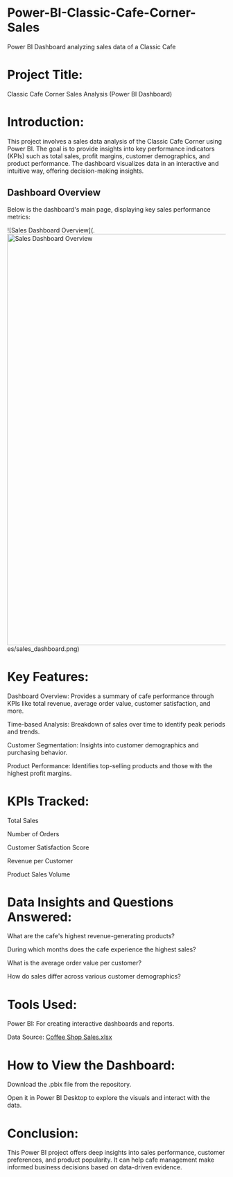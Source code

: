 # Power-BI-Classic-Cafe-Corner-Sales

Power BI Dashboard analyzing sales data of a Classic Cafe

# Project Title:

Classic Cafe Corner Sales Analysis (Power BI Dashboard)

# Introduction:

This project involves a sales data analysis of the Classic Cafe Corner using Power BI. The goal is to provide insights into key performance indicators (KPIs) such as total sales, profit margins, customer demographics, and product performance. The dashboard visualizes data in an interactive and intuitive way, offering decision-making insights.

## Dashboard Overview
Below is the dashboard's main page, displaying key sales performance metrics:

![Sales Dashboard Overview](.<img width="948" alt="Sales Dashboard Overview" src="https://github.com/user-attachments/assets/58b5e3d0-3f6f-40f9-8b0a-3d03cc1da5b5">es/sales_dashboard.png)

# Key Features:
Dashboard Overview: Provides a summary of cafe performance through KPIs like total revenue, average order value, customer satisfaction, and more.

Time-based Analysis: Breakdown of sales over time to identify peak periods and trends.

Customer Segmentation: Insights into customer demographics and purchasing behavior.

Product Performance: Identifies top-selling products and those with the highest profit margins.

# KPIs Tracked:

Total Sales

Number of Orders

Customer Satisfaction Score

Revenue per Customer

Product Sales Volume

# Data Insights and Questions Answered:

What are the cafe's highest revenue-generating products?

During which months does the cafe experience the highest sales?

What is the average order value per customer?

How do sales differ across various customer demographics?

# Tools Used:

Power BI: For creating interactive dashboards and reports.

Data Source: [Coffee Shop Sales.xlsx](https://github.com/user-attachments/files/17366932/Coffee.Shop.Sales.xlsx)

# How to View the Dashboard:

Download the .pbix file from the repository.

Open it in Power BI Desktop to explore the visuals and interact with the data.

# Conclusion:

This Power BI project offers deep insights into sales performance, customer preferences, and product popularity. It can help cafe management make informed business decisions based on data-driven evidence.
